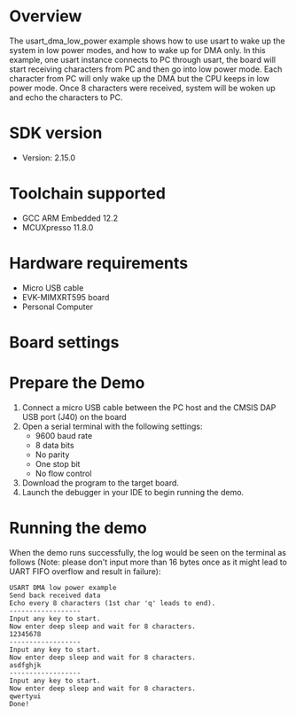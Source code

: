 Overview
========
The usart_dma_low_power example shows how to use usart to wake up the system
in low power modes, and how to wake up for DMA only.
In this example, one usart instance connects to PC through usart, the board will
start receiving characters from PC and then go into low power mode. Each character
from PC will only wake up the DMA but the CPU keeps in low power mode. Once 8
characters were received, system will be woken up and echo the characters to PC.

SDK version
===========
- Version: 2.15.0

Toolchain supported
===================
- GCC ARM Embedded  12.2
- MCUXpresso  11.8.0

Hardware requirements
=====================
- Micro USB cable
- EVK-MIMXRT595 board
- Personal Computer

Board settings
==============

Prepare the Demo
================
1.  Connect a micro USB cable between the PC host and the CMSIS DAP USB port (J40) on the board
2.  Open a serial terminal with the following settings:
    - 9600 baud rate
    - 8 data bits
    - No parity
    - One stop bit
    - No flow control
3.  Download the program to the target board.
4.  Launch the debugger in your IDE to begin running the demo.

Running the demo
================
When the demo runs successfully, the log would be seen on the terminal as follows (Note: please
don't input more than 16 bytes once as it might lead to UART FIFO overflow and result in failure):

~~~~~~~~~~~~~~~~~~~~~~~~~~~~~~
USART DMA low power example
Send back received data
Echo every 8 characters (1st char 'q' leads to end).
------------------
Input any key to start.
Now enter deep sleep and wait for 8 characters.
12345678
------------------
Input any key to start.
Now enter deep sleep and wait for 8 characters.
asdfghjk
------------------
Input any key to start.
Now enter deep sleep and wait for 8 characters.
qwertyui
Done!
~~~~~~~~~~~~~~~~~~~~~~~~~~~~~~
